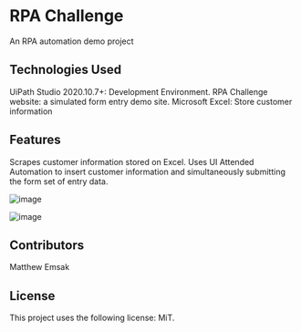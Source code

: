 # <strong> RPA Challenge </strong>
An RPA automation demo project

## <strong> Technologies Used </strong>
UiPath Studio 2020.10.7+: Development Environment.
RPA Challenge website: a simulated form entry demo site.
Microsoft Excel: Store customer information

## <strong> Features </strong>
Scrapes customer information stored on Excel. Uses UI Attended Automation to insert customer information and simultaneously submitting the form set of entry data.


![image]("C:\Users\force\OneDrive\Desktop\Screenshot2022-07-20141735.png")

![image]("C:\Users\force\OneDrive\Desktop\Screenshot2022-07-20141737.png")

## <strong> Contributors </strong>
Matthew Emsak

## <strong> License </strong>
This project uses the following license: MiT.
